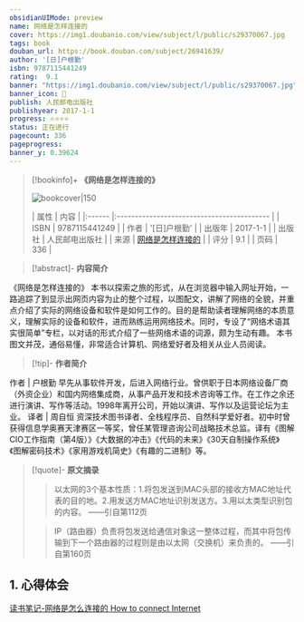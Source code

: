 ```yaml
---
obsidianUIMode: preview
name: 网络是怎样连接的
cover: https://img1.doubanio.com/view/subject/l/public/s29370067.jpg
tags: book
douban_url: https://book.douban.com/subject/26941639/
author: '[日]户根勤'
isbn: 9787115441249
rating:  9.1 
banner: "https://img1.doubanio.com/view/subject/l/public/s29370067.jpg"
banner_icon: 📖
publish: 人民邮电出版社
publishyear: 2017-1-1
progress: ⭐⭐⭐⭐
status: 正在进行
pagecount: 336
pageprogress: 
banner_y: 0.39624
---
```


> [!bookinfo]+ **《网络是怎样连接的》**
>
>![bookcover|150](https://img1.doubanio.com/view/subject/l/public/s29370067.jpg)
>
>| 属性   | 内容                                       |
|:------ |:------------------------------------------ |
| ISBN   | 9787115441249                             |
| 作者   | '[日]户根勤'                           |
| 出版年 | 2017-1-1                      | 
| 出版社 | 人民邮电出版社                          |
| 来源   | [网络是怎样连接的](https://book.douban.com/subject/26941639/) |
| 评分   |  9.1                            |
| 页码   | 336                        |

> [!abstract]- **内容简介**
> 
《网络是怎样连接的》
本书以探索之旅的形式，从在浏览器中输入网址开始，一路追踪了到显示出网页内容为止的整个过程，以图配文，讲解了网络的全貌，并重点介绍了实际的网络设备和软件是如何工作的。目的是帮助读者理解网络的本质意义，理解实际的设备和软件，进而熟练运用网络技术。同时，专设了“网络术语其实很简单”专栏，以对话的形式介绍了一些网络术语的词源，颇为生动有趣。
本书图文并茂，通俗易懂，非常适合计算机、网络爱好者及相关从业人员阅读。

> [!tip]- **作者简介**
>
 作者 | 户根勤
早先从事软件开发，后进入网络行业。曾供职于日本网络设备厂商（外资企业）和国内网络集成商，从事产品开发和技术咨询等工作。在工作之余还进行演讲、写作等活动。1998年离开公司，开始以演讲、写作以及运营论坛为主业。
译者 | 周自恒
资深技术图书译者、全栈程序员、自然科学爱好者。初中时曾获得信息学奥赛天津赛区一等奖，曾任某管理咨询公司战略技术总监。译有《图解CIO工作指南（第4版）》《大数据的冲击》《代码的未来》《30天自制操作系统》《图解密码技术》《家用游戏机简史》《有趣的二进制》等。


> [!quote]- **原文摘录**
>
>>以太网的3个基本性质：1.将包发送到MAC头部的接收方MAC地址代表的目的地。2.用发送方MAC地址识别发送方。3.用以太类型识别包的内容。
——引自第112页
 >
>> IP（路由器）负责将包发送给通信对象这一整体过程，而其中将包传输到下一个路由器的过程则是由以太网（交换机）来负责的。
——引自第160页

## 1. 心得体会

[读书笔记-网络是怎么连接的 How to connect Internet](读书笔记-网络是怎么连接的%20How%20to%20connect%20Internet.md)